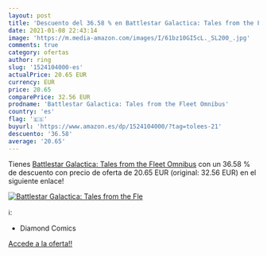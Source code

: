 ```yaml
---
layout: post
title: 'Descuento del 36.58 % en Battlestar Galactica: Tales from the Fle'
date: 2021-01-08 22:43:14
image: 'https://m.media-amazon.com/images/I/61bz10GI5cL._SL200_.jpg'
comments: true
category: ofertas
author: ring
slug: '1524104000-es'
actualPrice: 20.65 EUR
currency: EUR
price: 20.65
comparePrice: 32.56 EUR
prodname: 'Battlestar Galactica: Tales from the Fleet Omnibus'
country: 'es'
flag: '🇪🇸'
buyurl: 'https://www.amazon.es/dp/1524104000/?tag=tolees-21'
descuento: '36.58'
average: '20.65'
---
```


Tienes [Battlestar Galactica: Tales from the Fleet Omnibus](https://www.amazon.es/dp/1524104000/?tag=tolees-21) con un 36.58 % de descuento con precio de oferta de 20.65 EUR (original: 32.56 EUR) en el siguiente enlace!

[![Battlestar Galactica: Tales from the Fle](https://m.media-amazon.com/images/I/61bz10GI5cL._SL200_.jpg)](https://www.amazon.es/dp/1524104000/?tag=tolees-21)

ℹ️:

- Diamond Comics

[Accede a la oferta!!](https://www.amazon.es/dp/1524104000/?tag=tolees-21)
